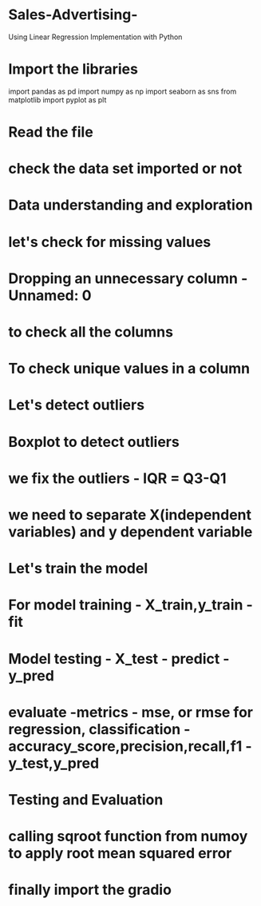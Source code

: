 # Sales-Advertising-
Using Linear Regression Implementation with Python

# Import the libraries
import pandas as pd
import numpy as np
import seaborn as sns
from matplotlib import pyplot as plt

# Read the file
# check the data set imported or not 

# Data understanding and exploration
# let's check for missing values

# Dropping an unnecessary column - Unnamed: 0

# to check all the columns

# To check unique values in a column

# Let's detect outliers
# Boxplot to detect outliers

# we fix the outliers - IQR = Q3-Q1

# we need to separate X(independent variables) and y dependent variable

# Let's train the model
# For model training - X_train,y_train - fit
# Model testing - X_test - predict - y_pred
# evaluate -metrics - mse, or rmse for regression, classification - accuracy_score,precision,recall,f1 - y_test,y_pred

# Testing and Evaluation

# calling sqroot function from numoy to apply root mean squared error

# finally import the gradio